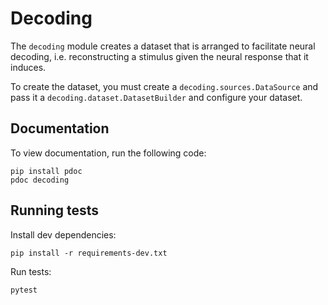 # Decoding

The `decoding` module creates a dataset that is arranged to facilitate
neural decoding, i.e. reconstructing a stimulus given the neural
response that it induces.

To create the dataset, you must create a `decoding.sources.DataSource` and pass it a `decoding.dataset.DatasetBuilder` and configure your dataset.

## Documentation

To view documentation, run the following code:
```
pip install pdoc
pdoc decoding
```

## Running tests
Install dev dependencies:
```
pip install -r requirements-dev.txt
```

Run tests:

```bash
pytest
```
